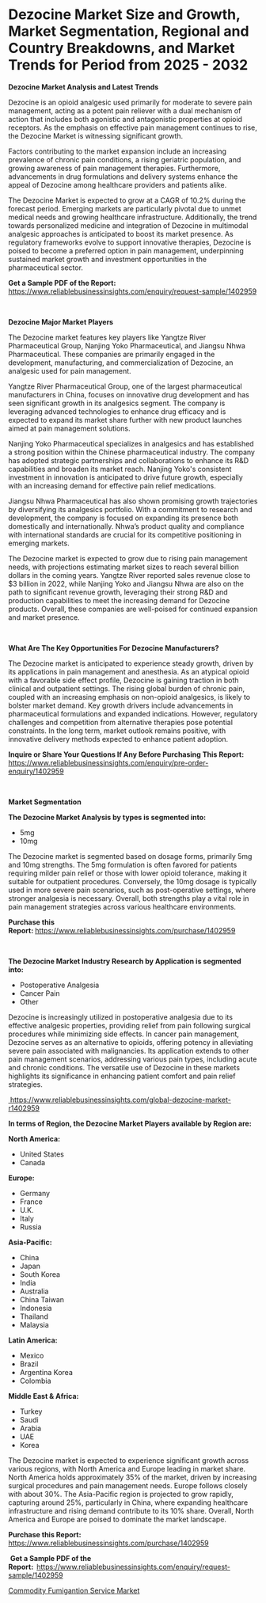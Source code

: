 <p><h1>Dezocine Market Size and Growth, Market Segmentation, Regional and Country Breakdowns, and Market Trends for Period from 2025 -  2032</h1></p><p><strong>Dezocine Market Analysis and Latest Trends</strong></p>
<p><p>Dezocine is an opioid analgesic used primarily for moderate to severe pain management, acting as a potent pain reliever with a dual mechanism of action that includes both agonistic and antagonistic properties at opioid receptors. As the emphasis on effective pain management continues to rise, the Dezocine Market is witnessing significant growth.</p><p>Factors contributing to the market expansion include an increasing prevalence of chronic pain conditions, a rising geriatric population, and growing awareness of pain management therapies. Furthermore, advancements in drug formulations and delivery systems enhance the appeal of Dezocine among healthcare providers and patients alike.</p><p>The Dezocine Market is expected to grow at a CAGR of 10.2% during the forecast period. Emerging markets are particularly pivotal due to unmet medical needs and growing healthcare infrastructure. Additionally, the trend towards personalized medicine and integration of Dezocine in multimodal analgesic approaches is anticipated to boost its market presence. As regulatory frameworks evolve to support innovative therapies, Dezocine is poised to become a preferred option in pain management, underpinning sustained market growth and investment opportunities in the pharmaceutical sector.</p></p>
<p><strong>Get a Sample PDF of the Report:&nbsp;</strong> <a href="https://www.reliablebusinessinsights.com/enquiry/request-sample/1402959?utm_campaign=1091&utm_medium=2&utm_source=Github&utm_content=ia&utm_term=12012025&utm_id=dezocine">https://www.reliablebusinessinsights.com/enquiry/request-sample/1402959</a></p>
<p>&nbsp;</p>
<p><strong>Dezocine Major Market Players</strong></p>
<p><p>The Dezocine market features key players like Yangtze River Pharmaceutical Group, Nanjing Yoko Pharmaceutical, and Jiangsu Nhwa Pharmaceutical. These companies are primarily engaged in the development, manufacturing, and commercialization of Dezocine, an analgesic used for pain management.</p><p>Yangtze River Pharmaceutical Group, one of the largest pharmaceutical manufacturers in China, focuses on innovative drug development and has seen significant growth in its analgesics segment. The company is leveraging advanced technologies to enhance drug efficacy and is expected to expand its market share further with new product launches aimed at pain management solutions.</p><p>Nanjing Yoko Pharmaceutical specializes in analgesics and has established a strong position within the Chinese pharmaceutical industry. The company has adopted strategic partnerships and collaborations to enhance its R&D capabilities and broaden its market reach. Nanjing Yoko's consistent investment in innovation is anticipated to drive future growth, especially with an increasing demand for effective pain relief medications.</p><p>Jiangsu Nhwa Pharmaceutical has also shown promising growth trajectories by diversifying its analgesics portfolio. With a commitment to research and development, the company is focused on expanding its presence both domestically and internationally. Nhwa’s product quality and compliance with international standards are crucial for its competitive positioning in emerging markets.</p><p>The Dezocine market is expected to grow due to rising pain management needs, with projections estimating market sizes to reach several billion dollars in the coming years. Yangtze River reported sales revenue close to $3 billion in 2022, while Nanjing Yoko and Jiangsu Nhwa are also on the path to significant revenue growth, leveraging their strong R&D and production capabilities to meet the increasing demand for Dezocine products. Overall, these companies are well-poised for continued expansion and market presence.</p></p>
<p>&nbsp;</p>
<p><strong>What Are The Key Opportunities For Dezocine Manufacturers?</strong></p>
<p><p>The Dezocine market is anticipated to experience steady growth, driven by its applications in pain management and anesthesia. As an atypical opioid with a favorable side effect profile, Dezocine is gaining traction in both clinical and outpatient settings. The rising global burden of chronic pain, coupled with an increasing emphasis on non-opioid analgesics, is likely to bolster market demand. Key growth drivers include advancements in pharmaceutical formulations and expanded indications. However, regulatory challenges and competition from alternative therapies pose potential constraints. In the long term, market outlook remains positive, with innovative delivery methods expected to enhance patient adoption.</p></p>
<p><strong>Inquire or Share Your Questions If Any Before Purchasing This Report:</strong> <a href="https://www.reliablebusinessinsights.com/enquiry/pre-order-enquiry/1402959?utm_campaign=1091&utm_medium=2&utm_source=Github&utm_content=ia&utm_term=12012025&utm_id=dezocine">https://www.reliablebusinessinsights.com/enquiry/pre-order-enquiry/1402959</a></p>
<p>&nbsp;</p>
<p><strong>Market Segmentation</strong></p>
<p><strong>The Dezocine Market Analysis by types is segmented into:</strong></p>
<p><ul><li>5mg</li><li>10mg</li></ul></p>
<p><p>The Dezocine market is segmented based on dosage forms, primarily 5mg and 10mg strengths. The 5mg formulation is often favored for patients requiring milder pain relief or those with lower opioid tolerance, making it suitable for outpatient procedures. Conversely, the 10mg dosage is typically used in more severe pain scenarios, such as post-operative settings, where stronger analgesia is necessary. Overall, both strengths play a vital role in pain management strategies across various healthcare environments.</p></p>
<p><strong>Purchase this Report:&nbsp;</strong><a href="https://www.reliablebusinessinsights.com/purchase/1402959?utm_campaign=1091&utm_medium=2&utm_source=Github&utm_content=ia&utm_term=12012025&utm_id=dezocine">https://www.reliablebusinessinsights.com/purchase/1402959</a></p>
<p>&nbsp;</p>
<p><strong>The Dezocine Market Industry Research by Application is segmented into:</strong></p>
<p><ul><li>Postoperative Analgesia</li><li>Cancer Pain</li><li>Other</li></ul></p>
<p><p>Dezocine is increasingly utilized in postoperative analgesia due to its effective analgesic properties, providing relief from pain following surgical procedures while minimizing side effects. In cancer pain management, Dezocine serves as an alternative to opioids, offering potency in alleviating severe pain associated with malignancies. Its application extends to other pain management scenarios, addressing various pain types, including acute and chronic conditions. The versatile use of Dezocine in these markets highlights its significance in enhancing patient comfort and pain relief strategies.</p></p>
<p><a href="https://www.reliablebusinessinsights.com/global-dezocine-market-r1402959?utm_campaign=1091&utm_medium=2&utm_source=Github&utm_content=ia&utm_term=12012025&utm_id=dezocine">&nbsp;https://www.reliablebusinessinsights.com/global-dezocine-market-r1402959</a></p>
<p><strong>In terms of Region, the Dezocine Market Players available by Region are:</strong></p>
<p>
    <p> <strong> North America: </strong>
        <ul>
            <li>United States</li>
            <li>Canada</li>
        </ul>
        </p> 
    <p> <strong> Europe: </strong>
        <ul>
            <li>Germany</li>
            <li>France</li>
            <li>U.K.</li>
            <li>Italy</li>
            <li>Russia</li>
        </ul>
        </p> 
    <p> <strong> Asia-Pacific: </strong>
        <ul>
            <li>China</li>
            <li>Japan</li>
            <li>South Korea</li>
            <li>India</li>
            <li>Australia</li>
            <li>China Taiwan</li>
            <li>Indonesia</li>
            <li>Thailand</li>
            <li>Malaysia</li>
        </ul>
        </p> 
    <p> <strong> Latin America: </strong>
        <ul>
            <li>Mexico</li>
            <li>Brazil</li>
            <li>Argentina Korea</li>
            <li>Colombia</li>
        </ul>
        </p> 
    <p> <strong> Middle East & Africa: </strong>
        <ul>
            <li>Turkey</li>
            <li>Saudi</li>
            <li>Arabia</li>
            <li>UAE</li>
            <li>Korea</li>
        </ul>
    </p>
    </p>
<p><p>The Dezocine market is expected to experience significant growth across various regions, with North America and Europe leading in market share. North America holds approximately 35% of the market, driven by increasing surgical procedures and pain management needs. Europe follows closely with about 30%. The Asia-Pacific region is projected to grow rapidly, capturing around 25%, particularly in China, where expanding healthcare infrastructure and rising demand contribute to its 10% share. Overall, North America and Europe are poised to dominate the market landscape.</p></p>
<p><strong>Purchase this Report: </strong><a href="https://www.reliablebusinessinsights.com/purchase/1402959?utm_campaign=1091&utm_medium=2&utm_source=Github&utm_content=ia&utm_term=12012025&utm_id=dezocine">https://www.reliablebusinessinsights.com/purchase/1402959</a></p>
<p>&nbsp;<strong>Get a Sample PDF of the Report:&nbsp;&nbsp;</strong><a href="https://www.reliablebusinessinsights.com/enquiry/request-sample/1402959?utm_campaign=1091&utm_medium=2&utm_source=Github&utm_content=ia&utm_term=12012025&utm_id=dezocine">https://www.reliablebusinessinsights.com/enquiry/request-sample/1402959</a></p>
<p><strong></strong></p>
<p><p><a href="https://github.com/raffadongraffadong/Market-Research-Report-List-1/blob/main/commodity-fumigantion-service-market.md?utm_campaign=1091&utm_medium=2&utm_source=Github&utm_content=ia&utm_term=12012025&utm_id=dezocine">Commodity Fumigantion Service Market</a></p></p>